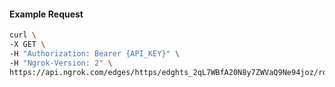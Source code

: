 <!-- Code generated for API Clients. DO NOT EDIT. -->

#### Example Request

```bash
curl \
-X GET \
-H "Authorization: Bearer {API_KEY}" \
-H "Ngrok-Version: 2" \
https://api.ngrok.com/edges/https/edghts_2qL7WBfA20N8y7ZWVaQ9Ne94joz/routes/edghtsrt_2qL7WAHvL8nFcAnFmaeu6r8etX7/response_headers
```
